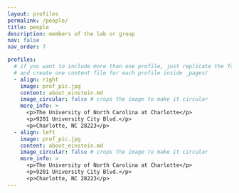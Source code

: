 ```yaml
---
layout: profiles
permalink: /people/
title: people
description: members of the lab or group
nav: false
nav_order: 7

profiles:
  # if you want to include more than one profile, just replicate the following block
  # and create one content file for each profile inside _pages/
  - align: right
    image: prof_pic.jpg
    content: about_einstein.md
    image_circular: false # crops the image to make it circular
    more_info: >
      <p>The University of North Carolina at Charlotte</p>
      <p>9201 University City Blvd.</p>
      <p>Charlotte, NC 28223</p>
  - align: left
    image: prof_pic.jpg
    content: about_einstein.md
    image_circular: false # crops the image to make it circular
    more_info: >
      <p>The University of North Carolina at Charlotte</p>
      <p>9201 University City Blvd.</p>
      <p>Charlotte, NC 28223</p>
---
```


